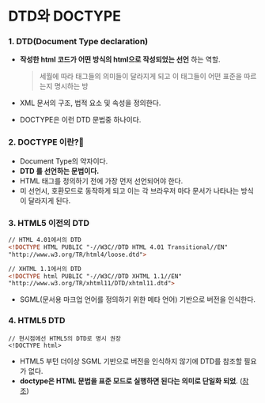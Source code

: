 # DTD와 DOCTYPE

### 1. DTD(Document Type declaration)

*   **작성한 html 코드가 어떤 방식의 html으로 작성되었는 선언** 하는 역할.

    > 세월에 따라 태그들의 의미들이 달라지게 되고 이 태그들이 어떤 표준을 따르는지 명시하는 방
* XML 문서의 구조, 법적 요소 및 속성을 정의한다.
* DOCTYPE은 이런 DTD 문법중 하나이다.



### 2. DOCTYPE 이란?

* Document Type의 약자이다.
* **DTD 를 선언하는 문법이다.**
* HTML 태그를 정의하기 전에 가장 먼저 선언되어야 한다.
* 미 선언시, 호환모드로 동작하게 되고 이는 각 브라우저 마다 문서가 나타나는 방식이 달라지게 된다.&#x20;



### 3. HTML5 이전의 DTD

```html
// HTML 4.01에서의 DTD
<!DOCTYPE HTML PUBLIC "-//W3C//DTD HTML 4.01 Transitional//EN" 
"http://www.w3.org/TR/html4/loose.dtd">

// XHTML 1.1에서의 DTD
<!DOCTYPE html PUBLIC "-//W3C//DTD XHTML 1.1//EN" 
"http://www.w3.org/TR/xhtml11/DTD/xhtml11.dtd">
```

* SGML(문서용 마크업 언어를 정의하기 위한 메타 언어) 기반으로 버전을 인식한다.



### 4. HTML5 DTD

```
// 현시점에선 HTML5의 DTD로 명시 권장
<!DOCTYPE html>  
```

* HTML5 부턴 더이상 SGML 기반으로 버전을 인식하지 않기에 DTD를 참조할 필요가 없다.
*   **doctype은 HTML 문법을 표준 모드로 실행하면 된다는 의미로 단일화 되었**. ([참조](https://www.w3.org/TR/html5-diff/#doctype))

